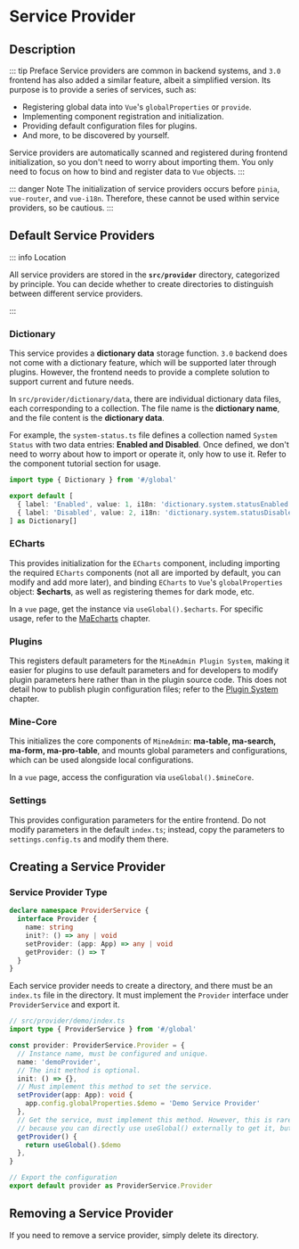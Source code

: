 # Service Provider

## Description
::: tip Preface
Service providers are common in backend systems, and `3.0` frontend has also added a similar feature, albeit a simplified version. Its purpose is to provide a series of services, such as:
- Registering global data into `Vue`'s `globalProperties` or `provide`.
- Implementing component registration and initialization.
- Providing default configuration files for plugins.
- And more, to be discovered by yourself.

Service providers are automatically scanned and registered during frontend initialization, so you don't need to worry about importing them. You only need to focus on how to bind and register data to `Vue` objects.
:::

::: danger Note
The initialization of service providers occurs before `pinia`, `vue-router`, and `vue-i18n`. Therefore, these cannot be used within service providers, so be cautious.
:::

## Default Service Providers

::: info Location

All service providers are stored in the **`src/provider`** directory, categorized by principle. You can decide whether to create directories to distinguish between different service providers.

:::

### Dictionary
This service provides a **dictionary data** storage function. `3.0` backend does not come with a dictionary feature, which will be supported later through plugins. However, the frontend needs to provide a complete solution to support current and future needs.

In `src/provider/dictionary/data`, there are individual dictionary data files, each corresponding to a collection. The file name is the **dictionary name**, and the file content is the **dictionary data**.

For example, the `system-status.ts` file defines a collection named `System Status` with two data entries: **Enabled and Disabled**.
Once defined, we don't need to worry about how to import or operate it, only how to use it. Refer to the component tutorial section for usage.

```ts
import type { Dictionary } from '#/global'

export default [
  { label: 'Enabled', value: 1, i18n: 'dictionary.system.statusEnabled', color: 'primary' },
  { label: 'Disabled', value: 2, i18n: 'dictionary.system.statusDisabled', color: 'danger' },
] as Dictionary[]
```

### ECharts
This provides initialization for the `ECharts` component, including importing the required `ECharts` components (not all are imported by default, you can modify and add more later),
and binding `ECharts` to `Vue`'s `globalProperties` object: **$echarts**, as well as registering themes for dark mode, etc.

In a `vue` page, get the instance via `useGlobal().$echarts`. For specific usage, refer to the [MaEcharts](/en/front/component/ma-echarts) chapter.

### Plugins
This registers default parameters for the `MineAdmin Plugin System`, making it easier for plugins to use default parameters and for developers to modify plugin parameters here rather than in the plugin source code.
This does not detail how to publish plugin configuration files; refer to the [Plugin System](/en/front/high/plugins) chapter.

### Mine-Core
This initializes the core components of `MineAdmin`: **ma-table, ma-search, ma-form, ma-pro-table**,
and mounts global parameters and configurations, which can be used alongside local configurations.

In a `vue` page, access the configuration via `useGlobal().$mineCore`.

### Settings
This provides configuration parameters for the entire frontend. Do not modify parameters in the default `index.ts`; instead, copy the parameters to `settings.config.ts` and modify them there.

## Creating a Service Provider

### Service Provider Type
```ts
declare namespace ProviderService {
  interface Provider {
    name: string
    init?: () => any | void
    setProvider: (app: App) => any | void
    getProvider: () => T
  }
}
```
Each service provider needs to create a directory, and there must be an `index.ts` file in the directory. It must implement the `Provider` interface under `ProviderService` and export it.

```ts
// src/provider/demo/index.ts
import type { ProviderService } from '#/global'

const provider: ProviderService.Provider = {
  // Instance name, must be configured and unique.
  name: 'demoProvider',
  // The init method is optional.
  init: () => {},
  // Must implement this method to set the service.
  setProvider(app: App): void {
    app.config.globalProperties.$demo = 'Demo Service Provider'
  },
  // Get the service, must implement this method. However, this is rarely used
  // because you can directly use useGlobal() externally to get it, but it's better to define it for standardization.
  getProvider() {
    return useGlobal().$demo
  },
}

// Export the configuration
export default provider as ProviderService.Provider
```

## Removing a Service Provider

If you need to remove a service provider, simply delete its directory.